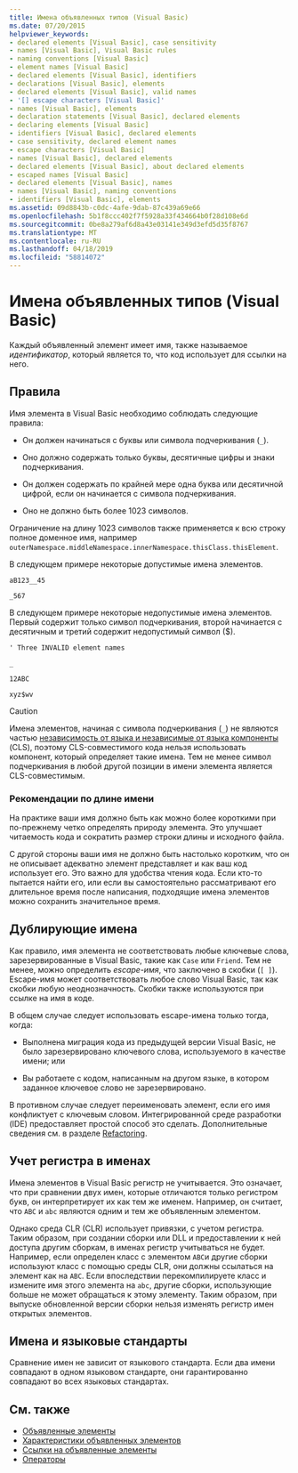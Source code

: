```yaml
---
title: Имена объявленных типов (Visual Basic)
ms.date: 07/20/2015
helpviewer_keywords:
- declared elements [Visual Basic], case sensitivity
- names [Visual Basic], Visual Basic rules
- naming conventions [Visual Basic]
- element names [Visual Basic]
- declared elements [Visual Basic], identifiers
- declarations [Visual Basic], elements
- declared elements [Visual Basic], valid names
- '[] escape characters [Visual Basic]'
- names [Visual Basic], elements
- declaration statements [Visual Basic], declared elements
- declaring elements [Visual Basic]
- identifiers [Visual Basic], declared elements
- case sensitivity, declared element names
- escape characters [Visual Basic]
- names [Visual Basic], declared elements
- declared elements [Visual Basic], about declared elements
- escaped names [Visual Basic]
- declared elements [Visual Basic], names
- names [Visual Basic], naming conventions
- identifiers [Visual Basic], elements
ms.assetid: 09d8843b-c0dc-4afe-9dab-87c439a69e66
ms.openlocfilehash: 5b1f8ccc402f7f5928a33f434664b0f28d108e6d
ms.sourcegitcommit: 0be8a279af6d8a43e03141e349d3efd5d35f8767
ms.translationtype: MT
ms.contentlocale: ru-RU
ms.lasthandoff: 04/18/2019
ms.locfileid: "58814072"
---
```

# <a name="declared-element-names-visual-basic"></a>Имена объявленных типов (Visual Basic)
Каждый объявленный элемент имеет имя, также называемое *идентификатор*, который является то, что код использует для ссылки на него.  
  
## <a name="rules"></a>Правила  
 Имя элемента в Visual Basic необходимо соблюдать следующие правила:  
  
-   Он должен начинаться с буквы или символа подчеркивания (`_`).  
  
-   Оно должно содержать только буквы, десятичные цифры и знаки подчеркивания.  
  
-   Он должен содержать по крайней мере одна буква или десятичной цифрой, если он начинается с символа подчеркивания.  
  
-   Оно не должно быть более 1023 символов.  
  
 Ограничение на длину 1023 символов также применяется к всю строку полное доменное имя, например `outerNamespace.middleNamespace.innerNamespace.thisClass.thisElement`.  
  
 В следующем примере некоторые допустимые имена элементов.  
  
 `aB123__45`  
  
 `_567`  
  
 В следующем примере некоторые недопустимые имена элементов. Первый содержит только символ подчеркивания, второй начинается с десятичным и третий содержит недопустимый символ ($).  
  
 `' Three INVALID element names`  
  
 `_`  
  
 `12ABC`  
  
 `xyz$wv`  
  
> [!CAUTION]
>  Имена элементов, начиная с символа подчеркивания (`_`) не являются частью [независимость от языка и независимые от языка компоненты](../../../../standard/language-independence-and-language-independent-components.md) (CLS), поэтому CLS-совместимого кода нельзя использовать компонент, который определяет такие имена. Тем не менее символ подчеркивания в любой другой позиции в имени элемента является CLS-совместимым.  
  
### <a name="name-length-guidelines"></a>Рекомендации по длине имени  
 На практике ваши имя должно быть как можно более короткими при по-прежнему четко определять природу элемента. Это улучшает читаемость кода и сократить размер строки длины и исходного файла.  
  
 С другой стороны ваши имя не должно быть настолько коротким, что он не описывает адекватно элемент представляет и как ваш код использует его. Это важно для удобства чтения кода. Если кто-то пытается найти его, или если вы самостоятельно рассматривают его длительное время после написания, подходящие имена элементов можно сохранить значительное время.  
  
## <a name="escaped-names"></a>Дублирующие имена  
 Как правило, имя элемента не соответствовать любые ключевые слова, зарезервированные в Visual Basic, такие как `Case` или `Friend`. Тем не менее, можно определить *escape-имя*, что заключено в скобки (`[ ]`). Escape-имя может соответствовать любое слово Visual Basic, так как скобки любую неоднозначность. Скобки также используются при ссылке на имя в коде.  
  
 В общем случае следует использовать escape-имена только тогда, когда:  
  
-   Выполнена миграция кода из предыдущей версии Visual Basic, не было зарезервировано ключевого слова, используемого в качестве имени; или  
  
-   Вы работаете с кодом, написанным на другом языке, в котором заданное ключевое слово не зарезервировано.  
  
 В противном случае следует переименовать элемент, если его имя конфликтует с ключевым словом. Интегрированной среде разработки (IDE) предоставляет простой способ это сделать. Дополнительные сведения см. в разделе [Refactoring](/visualstudio/vb-ide/refactoring-vb).  
  
## <a name="case-sensitivity-in-names"></a>Учет регистра в именах  
 Имена элементов в Visual Basic регистр не учитывается. Это означает, что при сравнении двух имен, которые отличаются только регистром букв, он интерпретирует их как тем же именем. Например, он считает, что `ABC` и `abc` являются одним и тем же объявленным элементом.  
  
 Однако среда CLR (CLR) использует привязки, с учетом регистра. Таким образом, при создании сборки или DLL и предоставлении к ней доступа другим сборкам, в именах регистр учитываться не будет. Например, если определен класс с элементом `ABC`и другие сборки используют класс с помощью среды CLR, они должны ссылаться на элемент как на `ABC`. Если впоследствии перекомпилируете класс и измените имя этого элемента на `abc`, другие сборки, использующие больше не может обращаться к этому элементу. Таким образом, при выпуске обновленной версии сборки нельзя изменять регистр имен открытых элементов.  
  
## <a name="names-and-locales"></a>Имена и языковые стандарты  
 Сравнение имен не зависит от языкового стандарта. Если два имени совпадают в одном языковом стандарте, они гарантированно совпадают во всех языковых стандартах.  
  
## <a name="see-also"></a>См. также

- [Объявленные элементы](../../../../visual-basic/programming-guide/language-features/declared-elements/index.md)
- [Характеристики объявленных элементов](../../../../visual-basic/programming-guide/language-features/declared-elements/declared-element-characteristics.md)
- [Ссылки на объявленные элементы](../../../../visual-basic/programming-guide/language-features/declared-elements/references-to-declared-elements.md)
- [Операторы](../../../../visual-basic/language-reference/statements/index.md)

